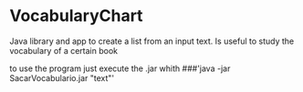 # VocabularyChart
Java library and app to create a list from an input text. Is useful to study the vocabulary of a certain book

to use the program just execute the .jar whith ###'java -jar SacarVocabulario.jar "text"'

